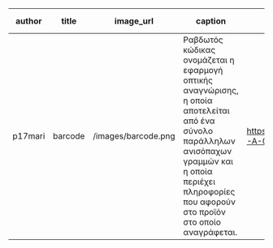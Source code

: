 | author | title | image_url | caption | licence_url | licence text | categories | tags |
| ------ | ----- | ---------- |------- | ----------- | ------------ | ---------- | ---- |
|p17mari |barcode|/images/barcode.png|Ραβδωτός κώδικας ονομάζεται η εφαρμογή οπτικής αναγνώρισης, η οποία αποτελείται από ένα σύνολο παράλληλων ανισόπαχων γραμμών και η οποία περιέχει πληροφορίες που αφορούν στο προϊόν στο οποίο αναγράφεται.|https://commons.wikimedia.org/wiki/File:UPC-A-036000291452.png|Courtesy of wikimedia|input device,archetypes|barcode|

